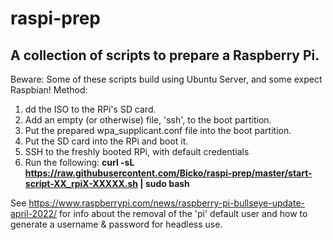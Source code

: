 # raspi-prep
## A collection of scripts to prepare a Raspberry Pi.

Beware: Some of these scripts build using Ubuntu Server, and some expect Raspbian!
Method:
1. dd the ISO to the RPi's SD card.
2. Add an empty (or otherwise) file, 'ssh', to the boot partition.
3. Put the prepared wpa_supplicant.conf file into the boot partition.
4. Put the SD card into the RPi and boot it.
5. SSH to the freshly booted RPi, with default credentials
6. Run the following:
**curl -sL https://raw.githubusercontent.com/Bicko/raspi-prep/master/start-script-XX_rpiX-XXXXX.sh | sudo bash**

See https://www.raspberrypi.com/news/raspberry-pi-bullseye-update-april-2022/ for info about the removal of the 'pi' default user and how to generate a username & password for headless use.
